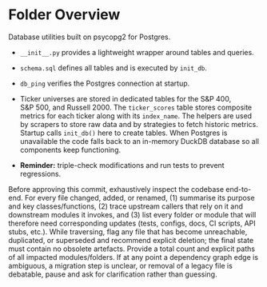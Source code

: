 # Folder Overview

Database utilities built on psycopg2 for Postgres.
- `__init__.py` provides a lightweight wrapper around tables and queries.

- `schema.sql` defines all tables and is executed by `init_db`.
- `db_ping` verifies the Postgres connection at startup.
- Ticker universes are stored in dedicated tables for the S&P 400, S&P 500,
  and Russell 2000. The `ticker_scores` table stores composite metrics for
  each ticker along with its `index_name`.
The helpers are used by scrapers to store raw data and by strategies to fetch
historic metrics. Startup calls `init_db()` here to create tables. When
Postgres is unavailable the code falls back to an in-memory DuckDB database so
all components keep functioning.

- **Reminder:** triple-check modifications and run tests to prevent regressions.

Before approving this commit, exhaustively inspect the codebase end-to-end. For every file changed, added, or renamed, (1) summarise its purpose and key classes/functions, (2) trace upstream callers that rely on it and downstream modules it invokes, and (3) list every folder or module that will therefore need corresponding updates (tests, configs, docs, CI scripts, API stubs, etc.). While traversing, flag any file that has become unreachable, duplicated, or superseded and recommend explicit deletion; the final state must contain no obsolete artefacts. Provide a total count and explicit paths of all impacted modules/folders. If at any point a dependency graph edge is ambiguous, a migration step is unclear, or removal of a legacy file is debatable, pause and ask for clarification rather than guessing.
